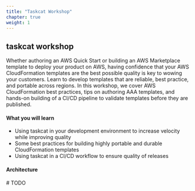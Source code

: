 ```yaml
---
title: "Taskcat Workshop"
chapter: true
weight: 1
---
```


## taskcat workshop

Whether authoring an AWS Quick Start or building an AWS Marketplace template to deploy 
your product on AWS, having confidence that your AWS CloudFormation templates are the 
best possible quality is key to wowing your customers. Learn to develop templates that 
are reliable, best practice, and portable across regions. In this workshop, we cover 
AWS CloudFormation best practices, tips on authoring AAA templates, and hands-on 
building of a CI/CD pipeline to validate templates before they are published.

#### What you will learn

- Using taskcat in your development environment to increase velocity while improving 
quality
- Some best practices for building highly portable and durable CloudFormation templates
- Using taskcat in a CI/CD workflow to ensure quality of releases

#### Architecture

 \# TODO
